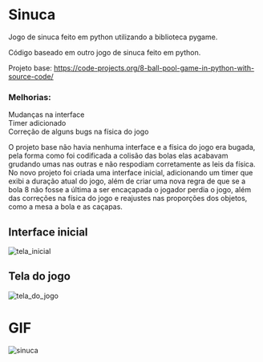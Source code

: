 # Sinuca
Jogo de sinuca feito em python utilizando a biblioteca pygame.

Código baseado em outro jogo de sinuca feito em python.

Projeto base: https://code-projects.org/8-ball-pool-game-in-python-with-source-code/

### Melhorias: <br />
Mudanças na interface <br />
Timer adicionado <br />
Correção de alguns bugs na física do jogo <br />

O projeto base não havia nenhuma interface e a física do jogo era bugada, pela forma como foi codificada a colisão das bolas elas acabavam grudando umas nas outras e não respodiam corretamente as leis da física. No novo projeto foi criada uma interface inicial, adicionando um timer que exibi a duração atual do jogo, além de criar uma nova regra de que se a bola 8 não fosse a última a ser encaçapada o jogador perdia o jogo, além das correções na física do jogo e reajustes nas proporções dos objetos, como a mesa a bola e as caçapas.

## Interface inicial
![tela_inicial](https://user-images.githubusercontent.com/30506992/172025424-f1c1d7db-c6d2-4ff5-8e7b-1909906ef6d6.png)

## Tela do jogo
![tela_do_jogo](https://user-images.githubusercontent.com/30506992/172025472-544fb815-73bd-4b71-93af-a406feb00067.png)

# GIF
![sinuca](https://user-images.githubusercontent.com/30506992/172025775-f3103a30-0783-4c86-acfc-aa9527bd22b1.gif)

